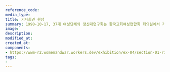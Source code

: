 ```yaml
---
reference_code:
media_type:
title: 기자회견 현장
summary: 1990-10-17, 37개 여성단체와 정신대연구회는 한국교회여성연합회 회의실에서 기자회견을 열고 한일 정부에 일본군의 강제연행을 인정하라는 취지의 공개서한을 송부했다.
image:
description:
modified_at:
created_at:
components:
- https://wwm-r2.womenandwar.workers.dev/exhibition/ex-04/section-01-right/9_기자회견%20현장.jpg
tags:
-
---
```

